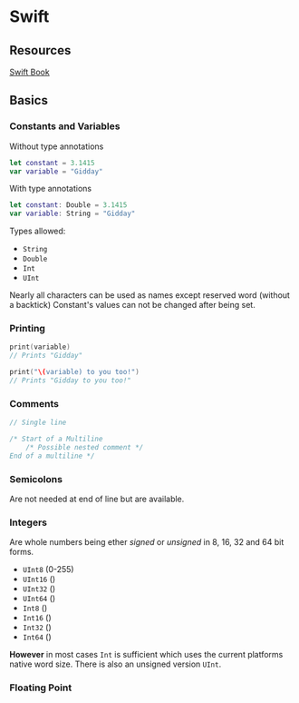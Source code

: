 # Swift

## Resources

[Swift Book](https://docs.swift.org/swift-book/)

## Basics

### Constants and Variables

Without type annotations
``` swift
let constant = 3.1415
var variable = "Gidday"
```

With type annotations
``` swift
let constant: Double = 3.1415
var variable: String = "Gidday"
```
Types allowed:

- `String`
- `Double`
- `Int`
- `UInt`

Nearly all characters can be used as names except reserved word (without a backtick)
Constant's values can not be changed after being set.


### Printing

``` swift
print(variable)
// Prints "Gidday"

print("\(variable) to you too!")
// Prints "Gidday to you too!"
```

### Comments

``` swift
// Single line

/* Start of a Multiline
    /* Possible nested comment */
End of a multiline */
```

### Semicolons

Are not needed at end of line but are available.

### Integers

Are whole numbers being ether *signed* or *unsigned* in 8, 16, 32 and 64 bit forms.

- `UInt8` (0-255)
- `UInt16` ()
- `UInt32` ()
- `UInt64` ()
- `Int8` ()
- `Int16` ()
- `Int32` ()
- `Int64` ()

**However** in most cases `Int` is sufficient which uses the current platforms native word size. There is also an unsigned version `UInt`.

### Floating Point

